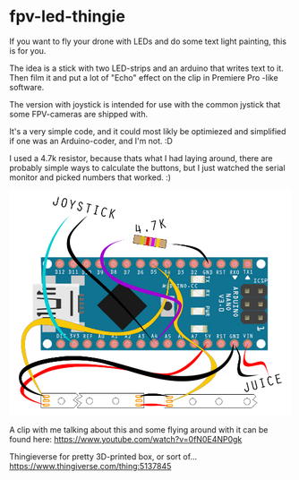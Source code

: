 # fpv-led-thingie
If you want to fly your drone with LEDs and do some text light painting, this is for you. 

The idea is a stick with two LED-strips and an arduino that writes text to it. Then film it and put a lot of "Echo" effect on the clip in Premiere Pro -like software. 

The version with joystick is intended for use with the common jystick that some FPV-cameras are shipped with.

It's a very simple code, and it could most likly be optimiezed and simplified if one was an Arduino-coder, and I'm not. :D

I used a 4.7k resistor, because thats what I had laying around, there are probably simple ways to calculate the buttons, but I just watched the serial monitor and picked numbers that worked. :)

![led stick connections image](images/LED_connect_image.jpg)

A clip with me talking about this and some flying around with it can be found here: https://www.youtube.com/watch?v=0fN0E4NP0gk

Thingieverse for pretty 3D-printed box, or sort of... https://www.thingiverse.com/thing:5137845
